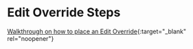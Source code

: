 # Edit Override Steps

[Walkthrough on how to place an Edit Override](https://mygainwell-my.sharepoint.com.mcas.ms/:w:/g/personal/jessica_cain_gainwelltechnologies_com/EeJvGiI6iIVKrhi4RXsLBiEBOSJQrvbI5U2jB_aPhJi_MA?e=Ngghf4){:target="_blank" rel="noopener"}
